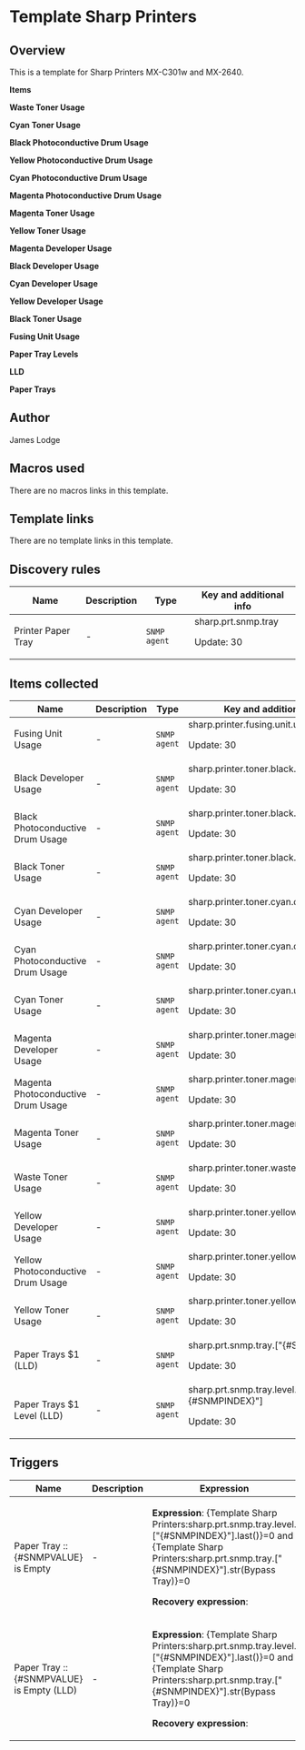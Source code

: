 # Template Sharp Printers

## Overview

This is a template for Sharp Printers MX-C301w and MX-2640. 


**Items**


**Waste Toner Usage** 


**Cyan Toner Usage** 


**Black Photoconductive Drum Usage** 


**Yellow Photoconductive Drum Usage**


**Cyan Photoconductive Drum Usage** 


**Magenta Photoconductive Drum Usage** 


**Magenta Toner Usage** 


**Yellow Toner Usage** 


**Magenta Developer Usage** 


**Black Developer Usage** 


**Cyan Developer Usage** 


**Yellow Developer Usage** 


**Black Toner Usage** 


**Fusing Unit Usage** 


**Paper Tray Levels**


**LLD**


**Paper Trays**


 



## Author

James Lodge

## Macros used

There are no macros links in this template.

## Template links

There are no template links in this template.

## Discovery rules

|Name|Description|Type|Key and additional info|
|----|-----------|----|----|
|Printer Paper Tray|<p>-</p>|`SNMP agent`|sharp.prt.snmp.tray<p>Update: 30</p>|
## Items collected

|Name|Description|Type|Key and additional info|
|----|-----------|----|----|
|Fusing Unit Usage|<p>-</p>|`SNMP agent`|sharp.printer.fusing.unit.usage<p>Update: 30</p>|
|Black Developer Usage|<p>-</p>|`SNMP agent`|sharp.printer.toner.black.dev.usage<p>Update: 30</p>|
|Black Photoconductive Drum Usage|<p>-</p>|`SNMP agent`|sharp.printer.toner.black.drum.usage<p>Update: 30</p>|
|Black Toner Usage|<p>-</p>|`SNMP agent`|sharp.printer.toner.black.usage<p>Update: 30</p>|
|Cyan Developer Usage|<p>-</p>|`SNMP agent`|sharp.printer.toner.cyan.dev.usage<p>Update: 30</p>|
|Cyan Photoconductive Drum Usage|<p>-</p>|`SNMP agent`|sharp.printer.toner.cyan.drum.usage<p>Update: 30</p>|
|Cyan Toner Usage|<p>-</p>|`SNMP agent`|sharp.printer.toner.cyan.usage<p>Update: 30</p>|
|Magenta Developer Usage|<p>-</p>|`SNMP agent`|sharp.printer.toner.magenta.dev.usage<p>Update: 30</p>|
|Magenta Photoconductive Drum Usage|<p>-</p>|`SNMP agent`|sharp.printer.toner.magenta.drum.usage<p>Update: 30</p>|
|Magenta Toner Usage|<p>-</p>|`SNMP agent`|sharp.printer.toner.magenta.usage<p>Update: 30</p>|
|Waste Toner Usage|<p>-</p>|`SNMP agent`|sharp.printer.toner.waste.usage<p>Update: 30</p>|
|Yellow Developer Usage|<p>-</p>|`SNMP agent`|sharp.printer.toner.yellow.dev.usage<p>Update: 30</p>|
|Yellow Photoconductive Drum Usage|<p>-</p>|`SNMP agent`|sharp.printer.toner.yellow.drum.usage<p>Update: 30</p>|
|Yellow Toner Usage|<p>-</p>|`SNMP agent`|sharp.printer.toner.yellow.usage<p>Update: 30</p>|
|Paper Trays $1 (LLD)|<p>-</p>|`SNMP agent`|sharp.prt.snmp.tray.["{#SNMPINDEX}"]<p>Update: 30</p>|
|Paper Trays $1 Level (LLD)|<p>-</p>|`SNMP agent`|sharp.prt.snmp.tray.level.["{#SNMPINDEX}"]<p>Update: 30</p>|
## Triggers

|Name|Description|Expression|Priority|
|----|-----------|----------|--------|
|Paper Tray :: {#SNMPVALUE} is Empty|<p>-</p>|<p>**Expression**: {Template Sharp Printers:sharp.prt.snmp.tray.level.["{#SNMPINDEX}"].last()}=0 and {Template Sharp Printers:sharp.prt.snmp.tray.["{#SNMPINDEX}"].str(Bypass Tray)}=0</p><p>**Recovery expression**: </p>|information|
|Paper Tray :: {#SNMPVALUE} is Empty (LLD)|<p>-</p>|<p>**Expression**: {Template Sharp Printers:sharp.prt.snmp.tray.level.["{#SNMPINDEX}"].last()}=0 and {Template Sharp Printers:sharp.prt.snmp.tray.["{#SNMPINDEX}"].str(Bypass Tray)}=0</p><p>**Recovery expression**: </p>|information|
